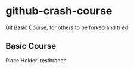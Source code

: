 github-crash-course
===================

Git Basic Course, for others to be forked and tried

Basic Course
------------

Place Holder!
testbranch
